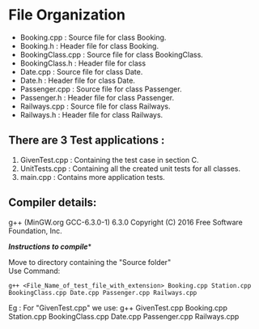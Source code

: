 # File Organization
- Booking.cpp : Source file for class Booking.
- Booking.h : Header file for class Booking.
- BookingClass.cpp : Source file for class BookingClass.
- BookingClass.h : Header file for class 
- Date.cpp : Source file for class Date.
- Date.h : Header file for class Date.
- Passenger.cpp : Source file for class Passenger.
- Passenger.h : Header file for class Passenger.
- Railways.cpp : Source file for class Railways.
- Railways.h : Header file for class Railways.

## There are 3 Test applications : 
1. GivenTest.cpp : Containing the test case in section C.
2. UnitTests.cpp : Containing all the created unit tests for all classes.
3. main.cpp : Contains more application tests.

## Compiler details:
g++ (MinGW.org GCC-6.3.0-1) 6.3.0
Copyright (C) 2016 Free Software Foundation, Inc.

*******Instructions to compile********

Move to directory containing the "Source folder"<br>
Use Command: 
```
g++ <File_Name_of_test_file_with_extension> Booking.cpp Station.cpp BookingClass.cpp Date.cpp Passenger.cpp Railways.cpp
```
Eg : For "GivenTest.cpp" we use:
         g++ GivenTest.cpp Booking.cpp Station.cpp BookingClass.cpp Date.cpp Passenger.cpp Railways.cpp 
